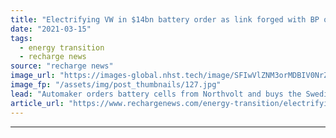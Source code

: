 ```yaml
---
title: "Electrifying VW in $14bn battery order as link forged with BP over charging"
date: "2021-03-15"
tags: 
  - energy transition
  - recharge news
source: "recharge news"
image_url: "https://images-global.nhst.tech/image/SFIwVlZNM3orMDBIV0NrZUN0ZXhEYzMxMlkvYVhOd29NR1ZDNTZ1SmlLOD0=/nhst/binary/6461096497a8d8a2fc1c1f6557dcbf6f"
image_fp: "/assets/img/post_thumbnails/127.jpg"
lead: "Automaker orders battery cells from Northvolt and buys the Swedish company's JV share in its Salzgitter battery cell development"
article_url: "https://www.rechargenews.com/energy-transition/electrifying-vw-in-14bn-battery-order-as-link-forged-with-bp-over-charging/2-1-980536"
---
```


---
